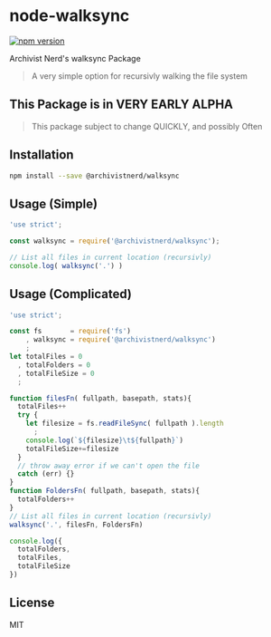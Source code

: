 # node-walksync
[![npm version](https://img.shields.io/npm/v/@archivistnerd/walksync.svg)](https://www.npmjs.com/package/@archivistnerd/walksync)

Archivist Nerd's walksync Package

> A very simple option for recursivly walking the file system

## This Package is in VERY EARLY ALPHA
> This package subject to change QUICKLY, and possibly Often

## Installation

```sh
npm install --save @archivistnerd/walksync
```

## Usage (Simple)

```js
'use strict';

const walksync = require('@archivistnerd/walksync');

// List all files in current location (recursivly)
console.log( walksync('.') )
```

## Usage (Complicated)

```js
'use strict';

const fs       = require('fs')
    , walksync = require('@archivistnerd/walksync')
    ;
let totalFiles = 0
  , totalFolders = 0
  , totalFileSize = 0
  ;

function filesFn( fullpath, basepath, stats){
  totalFiles++
  try {
    let filesize = fs.readFileSync( fullpath ).length
      ;
    console.log(`${filesize}\t${fullpath}`)
    totalFileSize+=filesize
  }
  // throw away error if we can't open the file
  catch (err) {}
}
function FoldersFn( fullpath, basepath, stats){
  totalFolders++
}
// List all files in current location (recursivly)
walksync('.', filesFn, FoldersFn)

console.log({
  totalFolders,
  totalFiles,
  totalFileSize
})
```

## License

MIT
